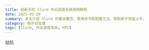 ```yaml
---
title: 给新手的 Slurm 作业调度系统使用教程
date: 2025-03-20
summary: 本文介绍 Slurm 的基本概念、常用命令和配置方法，帮助新手快速上手。
category: 电子扫盲课
tags: [Slurm, 作业调度系统, HPC]
---
```


站坑
